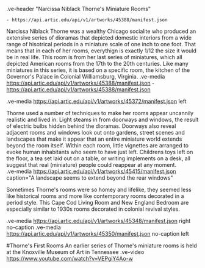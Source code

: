 .ve-header "Narcissa Niblack Thorne's Miniature Rooms" 

    - https://api.artic.edu/api/v1/artworks/45388/manifest.json
Narcissa Niblack Thorne was a wealthy Chicago socialite who produced an extensive series of dioramas that depicted domestic interiors from a wide range of hisotrical periods in a miniature scale of one inch to one foot. That means that in each of her rooms, everythign is exactly 1/12 the size it would be in real life. This room is from her last series of miniatures, which all depicted American rooms from the 17th to the 20th centuries. Like many miniatures in this series, it is based on a specific room, the kitchen of the Governor's Palace in Colonial Williamsburg, Virginia. 
.ve-media https://api.artic.edu/api/v1/artworks/45388/manifest.json 
    - https://api.artic.edu/api/v1/artworks/45388/manifest.json
   
.ve-media https://api.artic.edu/api/v1/artworks/45372/manifest.json left 

Thorne used a number of techniques to make her rooms appear uncannily realistic and lived in. Light steams in from doorways and windows, the result of electric bulbs hidden behind the dioramas. Doorways also reveal adjacent rooms and windows look out onto gardens, street scenes and landscapes that make it appear that an entire miniature world extends beyond the room itself. Within each room, little vignettes are arranged to evoke human inhabitants who seem to have just left. Childrens toys left on the floor, a tea set laid out on a table, or writing implements on a desk, all suggest that real (miniature) people could reappear at any moment.  
.ve-media https://api.artic.edu/api/v1/artworks/45415/manifest.json caption="A landscape seems to extend beyond the rear windows"

Sometimes Thorne's rooms were so homey and lifelike, they seemed less like historical rooms and more like contemporary rooms decorated in a period style. This Cape Cod Living Room and New England Bedroom are especially similar to 1930s rooms decorated in colonial revival styles. 

.ve-media https://api.artic.edu/api/v1/artworks/45348/manifest.json right no-caption
.ve-media https://api.artic.edu/api/v1/artworks/45350/manifest.json no-caption left

#Thorne's First Rooms
An earlier series of Thorne's miniature rooms is held at the Knoxville Museum of Art in Tennessee
.ve-video https://www.youtube.com/watch?v=VEPgiY4Ao-w